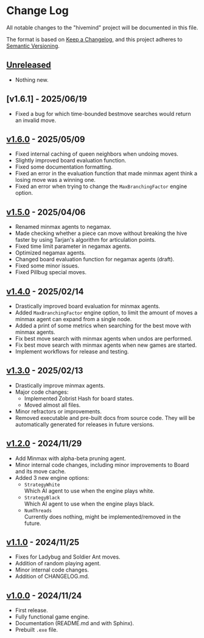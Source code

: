 # Change Log

All notable changes to the "hivemind" project will be documented in this file.

The format is based on [Keep a Changelog](https://keepachangelog.com/en/1.0.0/),
and this project adheres to [Semantic Versioning](https://semver.org/).

## [Unreleased]

- Nothing new.

## [v1.6.1] - 2025/06/19

- Fixed a bug for which time-bounded bestmove searches would return an invalid move.

## [v1.6.0] - 2025/05/09

- Fixed internal caching of queen neighbors when undoing moves.
- Slightly improved board evaluation function.
- Fixed some documentation formatting.
- Fixed an error in the evaluation function that made minmax agent think a losing move was a winning one.
- Fixed an error when trying to change the `MaxBranchingFactor` engine option.

## [v1.5.0] - 2025/04/06

- Renamed minmax agents to negamax.
- Made checking whether a piece can move without breaking the hive faster by using Tarjan's algorithm for articulation points.
- Fixed time limit parameter in negamax agents.
- Optimized negamax agents.
- Changed board evaluation function for negamax agents (draft).
- Fixed some minor issues.
- Fixed Pillbug special moves.

## [v1.4.0] - 2025/02/14

- Drastically improved board evaluation for minmax agents.
- Added `MaxBranchingFactor` engine option, to limit the amount of moves a minmax agent can expand from a single node.
- Added a print of some metrics when searching for the best move with minmax agents.
- Fix best move search with minmax agents when undos are performed.
- Fix best move search with minmax agents when new games are started.
- Implement workflows for release and testing.

## [v1.3.0] - 2025/02/13

- Drastically improve minmax agents.
- Major code changes:
  * Implemented Zobrist Hash for board states.
  * Moved almost all files.
- Minor refractors or improvements.
- Removed executable and pre-built docs from source code. They will be automatically generated for releases in future versions.

## [v1.2.0] - 2024/11/29

- Add Minmax with alpha-beta pruning agent.
- Minor internal code changes, including minor improvements to Board and its move cache.
- Added 3 new engine options:
  * `StrategyWhite`  
    Which AI agent to use when the engine plays white.
  * `StrategyBlack`  
    Which AI agent to use when the engine plays black.
  * `NumThreads`  
    Currently does nothing, might be implemented/removed in the future.

## [v1.1.0] - 2024/11/25

- Fixes for Ladybug and Soldier Ant moves.
- Addition of random playing agent.
- Minor internal code changes.
- Addition of CHANGELOG.md.

## [v1.0.0] - 2024/11/24

- First release.
- Fully functional game engine.
- Documentation (README.md and with Sphinx).
- Prebuilt `.exe` file.

[Unreleased]: https://github.com/crystal-spider/hivemind
[README]: https://github.com/crystal-spider/hivemind#readme

[v1.6.0]: https://github.com/crystal-spider/hivemind/releases?q=v1.6.0
[v1.5.0]: https://github.com/crystal-spider/hivemind/releases?q=v1.5.0
[v1.4.0]: https://github.com/crystal-spider/hivemind/releases?q=v1.4.0
[v1.3.0]: https://github.com/crystal-spider/hivemind/releases?q=v1.3.0
[v1.2.0]: https://github.com/crystal-spider/hivemind/releases?q=v1.2.0
[v1.1.0]: https://github.com/crystal-spider/hivemind/releases?q=v1.1.0
[v1.0.0]: https://github.com/crystal-spider/hivemind/releases?q=v1.0.0
